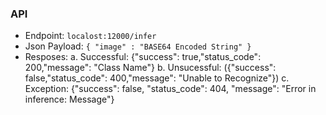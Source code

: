### API
- Endpoint: `localost:12000/infer`
- Json Payload: `{ "image" : "BASE64 Encoded String" }`
- Resposes: 
a. Successful: {"success": true,"status_code": 200,"message": "Class Name"}
b. Unsucessful: ({"success": false,"status_code": 400,"message": "Unable to Recognize"})
c. Exception: {"success": false, "status_code": 404, "message": "Error in inference: Message"}
